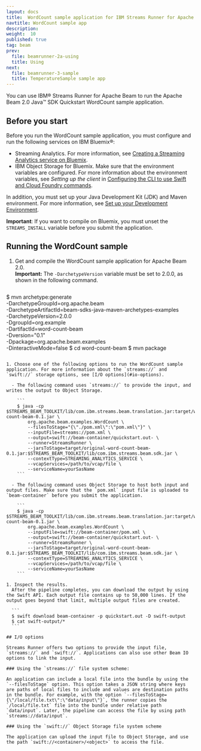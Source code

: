 ```yaml
---
layout: docs
title:  WordCount sample application for IBM Streams Runner for Apache Beam
navtitle: WordCount sample app
description:  
weight:  10
published: true
tag: beam
prev:
  file: beamrunner-2a-using
  title: Using
next:
  file: beamrunner-3-sample
  title: TemperatureSample sample app
---
```


You can use IBM® Streams Runner for Apache Beam to run the Apache Beam 2.0 Java™ SDK Quickstart WordCount sample application.

## Before you start

Before you run the WordCount sample application, you must configure and run the following services on IBM Bluemix®:

- Streaming Analytics. For more information, see [Creating a Streaming Analytics service on Bluemix](../beamrunner-2-install/#creating-a-streaming-analytics-service-on-bluemix).
- IBM Object Storage for Bluemix. Make sure that the environment variables are configured. For more information about the environment variables, see _Setting up the client_ in [Configuring the CLI to use Swift and Cloud Foundry commands](https://console.stage1.bluemix.net/docs/services/ObjectStorage/os_configuring.html).

In addition, you must set up your Java Development Kit (JDK) and Maven environment. For more information, see [Set up your Development Environment](https://beam.apache.org/get-started/quickstart-java/#set-up-your-development-environment).

**Important**: If you want to compile on Bluemix, you must unset the `STREAMS_INSTALL` variable before you submit the application.

## Running the WordCount sample

1. Get and compile the WordCount sample application for Apache Beam 2.0.  
    **Important:** The `-DarchetypeVersion` variable must be set to 2.0.0, as shown in the following command.

   ```
  $ mvn archetype:generate \
            -DarchetypeGroupId=org.apache.beam \
            -DarchetypeArtifactId=beam-sdks-java-maven-archetypes-examples \
            -DarchetypeVersion=2.0.0 \
            -DgroupId=org.example \
            -DartifactId=word-count-beam \
            -Dversion="0.1" \
            -Dpackage=org.apache.beam.examples \
            -DinteractiveMode=false
  $ cd word-count-beam
  $ mvn package
  ```

1. Choose one of the following options to run the WordCount sample application. For more information about the `streams://` and `swift://` storage options, see [I/O options](#io-options).

    - The following command uses `streams://` to provide the input, and writes the output to Object Storage.

      ```
      $ java -cp $STREAMS_BEAM_TOOLKIT/lib/com.ibm.streams.beam.translation.jar:target/word-count-beam-0.1.jar \
          org.apache.beam.examples.WordCount \
          --filesToStage="{\"./pom.xml\":\"pom.xml\"}" \
          --inputFile=streams://pom.xml \
          --output=swift://beam-container/quickstart.out- \
          --runner=StreamsRunner \
          --jarsToStage=target/original-word-count-beam-0.1.jar:$STREAMS_BEAM_TOOLKIT/lib/com.ibm.streams.beam.sdk.jar \
          --contextType=STREAMING_ANALYTICS_SERVICE \
          --vcapServices=/path/to/vcap/file \
          --serviceName=yourSasName
      ```

    - The following command uses Object Storage to host both input and output files. Make sure that the `pom.xml` input file is uploaded to `beam-container` before you submit the application.

      ```
      $ java -cp $STREAMS_BEAM_TOOLKIT/lib/com.ibm.streams.beam.translation.jar:target/word-count-beam-0.1.jar \
          org.apache.beam.examples.WordCount \
          --inputFile=swift://beam-container/pom.xml \
          --output=swift://beam-container/quickstart.out- \
          --runner=StreamsRunner \
          --jarsToStage=target/original-word-count-beam-0.1.jar:$STREAMS_BEAM_TOOLKIT/lib/com.ibm.streams.beam.sdk.jar \
          --contextType=STREAMING_ANALYTICS_SERVICE \
          --vcapServices=/path/to/vcap/file \
          --serviceName=yourSasName
      ```

1. Inspect the results.  
    After the pipeline completes, you can download the output by using the Swift API. Each output file contains up to 50,000 lines. If the output goes beyond that limit, multiple output files are created.

    ```
    $ swift download beam-container -p quickstart.out -D swift-output
    $ cat swift-output/*
    ```

## I/O options

Streams Runner offers two options to provide the input file, `streams://` and `swift://`. Applications can also use other Beam IO options to link the input.

### Using the `streams://` file system scheme:

An application can include a local file into the bundle by using the `--filesToStage` option. This option takes a JSON string where keys are paths of local files to include and values are destination paths in the bundle. For example, with the option `--filesToStage={\"/local/file.txt\":\"data/input\"}`, the runner copies the `/local/file.txt` file into the bundle under relative path `data/input`. Later, the pipeline can access the file by using path `streams://data/input`.

### Using the `swift://` Object Storage file system scheme

The application can upload the input file to Object Storage, and use the path `swift://<container>/<object>` to access the file.
